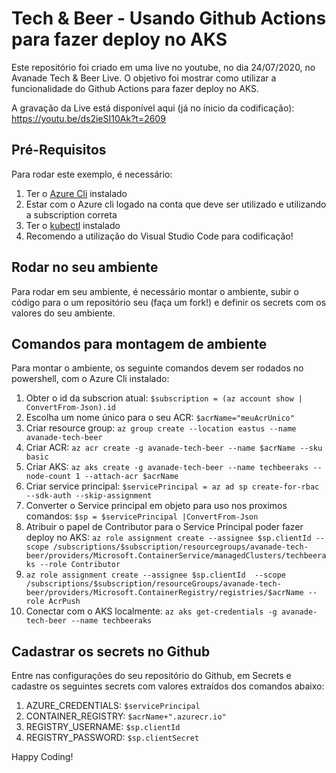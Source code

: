 Tech & Beer - Usando Github Actions para fazer deploy no AKS
============================================================

Este repositório foi criado em uma live no youtube, no dia 24/07/2020, no Avanade Tech & Beer Live. O objetivo foi mostrar como utilizar a funcionalidade do Github Actions para fazer deploy no AKS.

A gravação da Live está disponível aqui (já no ínicio da codificação): https://youtu.be/ds2ieSI10Ak?t=2609

Pré-Requisitos
--------------

Para rodar este exemplo, é necessário:

1. Ter o [Azure Cli](https://docs.microsoft.com/pt-br/cli/azure/install-azure-cli?view=azure-cli-latest) instalado
2. Estar com o Azure cli logado na conta que deve ser utilizado e utilizando a subscription correta
3. Ter o [kubectl](https://kubernetes.io/docs/tasks/tools/install-kubectl/) instalado
4. Recomendo a utilização do Visual Studio Code para codificação!

Rodar no seu ambiente
---------------------

Para rodar em seu ambiente, é necessário montar o ambiente, subir o código para o um repositório seu (faça um fork!) e definir os secrets com os valores do seu ambiente.

Comandos para montagem de ambiente
----------------------------------

Para montar o ambiente, os seguinte comandos devem ser rodados no powershell, com o Azure Cli instalado:

1. Obter o id da subscrion atual: ```$subscription = (az account show | ConvertFrom-Json).id```
2. Escolha um nome único para o seu ACR: ```$acrName="meuAcrUnico"```
3. Criar resource group: ```az group create --location eastus --name avanade-tech-beer```
4. Criar ACR: ```az acr create -g avanade-tech-beer --name $acrName --sku basic```
5. Criar AKS: ```az aks create -g avanade-tech-beer --name techbeeraks --node-count 1 --attach-acr $acrName```
6. Criar service principal: ```$servicePrincipal = az ad sp create-for-rbac --sdk-auth --skip-assignment```
7. Converter o Service principal em objeto para uso nos proximos comandos: ```$sp = $servicePrincipal |ConvertFrom-Json```
8. Atribuir o papel de Contributor para o Service Principal poder fazer deploy no AKS: ```az role assignment create --assignee $sp.clientId --scope /subscriptions/$subscription/resourcegroups/avanade-tech-beer/providers/Microsoft.ContainerService/managedClusters/techbeeraks --role Contributor```
9. ```az role assignment create --assignee $sp.clientId  --scope /subscriptions/$subscription/resourceGroups/avanade-tech-beer/providers/Microsoft.ContainerRegistry/registries/$acrName --role AcrPush```
10. Conectar com o AKS localmente: ```az aks get-credentials -g avanade-tech-beer --name techbeeraks```

Cadastrar os secrets no Github
------------------------------

Entre nas configurações do seu repositório do Github, em Secrets e cadastre os seguintes secrets com valores extraídos dos comandos abaixo:

1. AZURE_CREDENTIALS: ```$servicePrincipal```
2. CONTAINER_REGISTRY:  ```$acrName+".azurecr.io"```
3. REGISTRY_USERNAME: ```$sp.clientId```
4. REGISTRY_PASSWORD: ```$sp.clientSecret```

Happy Coding!

